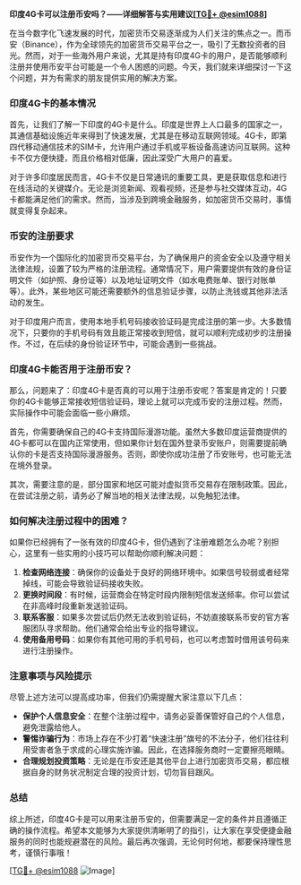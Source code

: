 **印度4G卡可以注册币安吗？——详细解答与实用建议[[TG💪+ @esim1088](https://t.me/s/esim1088)]**

在当今数字化飞速发展的时代，加密货币交易逐渐成为人们关注的焦点之一。而币安（Binance），作为全球领先的加密货币交易平台之一，吸引了无数投资者的目光。然而，对于一些海外用户来说，尤其是持有印度4G卡的用户，是否能够顺利注册并使用币安平台可能是一个令人困惑的问题。今天，我们就来详细探讨一下这个问题，并为有需求的朋友提供实用的解决方案。

### 印度4G卡的基本情况

首先，让我们了解一下印度的4G卡是什么。印度是世界上人口最多的国家之一，其通信基础设施近年来得到了快速发展，尤其是在移动互联网领域。4G卡，即第四代移动通信技术的SIM卡，允许用户通过手机或平板设备高速访问互联网。这种卡不仅方便快捷，而且价格相对低廉，因此深受广大用户的喜爱。

对于许多印度居民而言，4G卡不仅是日常通讯的重要工具，更是获取信息和进行在线活动的关键媒介。无论是浏览新闻、观看视频，还是参与社交媒体互动，4G卡都能满足他们的需求。然而，当涉及到跨境金融服务，如加密货币交易时，事情就变得复杂起来。

### 币安的注册要求

币安作为一个国际化的加密货币交易平台，为了确保用户的资金安全以及遵守相关法律法规，设置了较为严格的注册流程。通常情况下，用户需要提供有效的身份证明文件（如护照、身份证等）以及地址证明文件（如水电费账单、银行对账单等）。此外，某些地区可能还需要额外的信息验证步骤，以防止洗钱或其他非法活动的发生。

对于印度用户而言，使用本地手机号码接收验证码是完成注册的第一步。大多数情况下，只要你的手机号码有效且能正常接收到短信，就可以顺利完成初步的注册操作。不过，在后续的身份验证环节中，可能会遇到一些挑战。

### 印度4G卡能否用于注册币安？

那么，问题来了：印度4G卡是否真的可以用于注册币安呢？答案是肯定的！只要你的4G卡能够正常接收短信验证码，理论上就可以完成币安的注册过程。然而，实际操作中可能会面临一些小麻烦。

首先，你需要确保自己的4G卡支持国际漫游功能。虽然大多数印度运营商提供的4G卡都可以在国内正常使用，但如果你计划在国外登录币安账户，则需要提前确认你的卡是否支持国际漫游服务。否则，即使你成功注册了币安账号，也可能无法在境外登录。

其次，需要注意的是，部分国家和地区可能对虚拟货币交易存在限制政策。因此，在尝试注册之前，请务必了解当地的相关法律法规，以免触犯法律。

### 如何解决注册过程中的困难？

如果你已经拥有了一张有效的印度4G卡，但仍遇到了注册难题怎么办呢？别担心，这里有一些实用的小技巧可以帮助你顺利解决问题：

1. **检查网络连接**：确保你的设备处于良好的网络环境中。如果信号较弱或者经常掉线，可能会导致验证码接收失败。
2. **更换时间段**：有时候，运营商会在特定时段内限制短信发送频率。你可以尝试在非高峰时段重新发送验证码。
3. **联系客服**：如果多次尝试后仍然无法收到验证码，不妨直接联系币安的官方客服团队寻求帮助。他们通常会给出专业的指导建议。
4. **使用备用号码**：如果你有其他可用的手机号码，也可以考虑暂时借用该号码来进行注册操作。

### 注意事项与风险提示

尽管上述方法可以提高成功率，但我们仍需提醒大家注意以下几点：

- **保护个人信息安全**：在整个注册过程中，请务必妥善保管好自己的个人信息，避免泄露给他人。
- **警惕诈骗行为**：市场上存在不少打着“快速注册”旗号的不法分子，他们往往利用受害者急于求成的心理实施诈骗。因此，在选择服务商时一定要擦亮眼睛。
- **合理规划投资策略**：无论是在币安还是其他平台上进行加密货币交易，都应根据自身的财务状况制定合理的投资计划，切勿盲目跟风。

### 总结

综上所述，印度4G卡是可以用来注册币安的，但需要满足一定的条件并且遵循正确的操作流程。希望本文能够为大家提供清晰明了的指引，让大家在享受便捷金融服务的同时也能规避潜在的风险。最后再次强调，无论何时何地，都要保持理性思考，谨慎行事哦！

[[TG💪+ @esim1088](https://t.me/s/esim1088) ![Image](https://i.postimg.cc/4NQfJmqS/Snipaste-2025-05-13-00-14-12.png)]